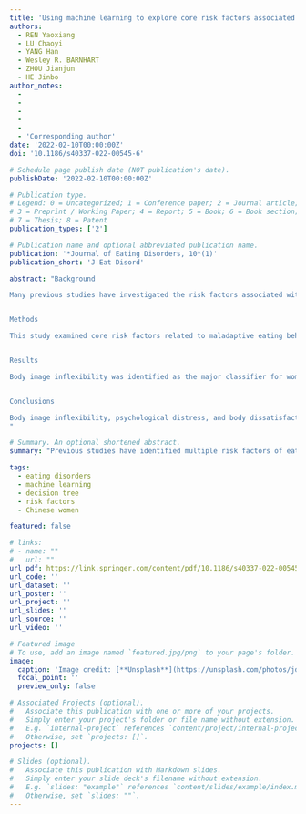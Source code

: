 ```yaml
---
title: 'Using machine learning to explore core risk factors associated with the risk of eating disorders among non-clinical young women in China: A decision-tree classification analysis.'
authors:
  - REN Yaoxiang
  - LU Chaoyi
  - YANG Han
  - Wesley R. BARNHART
  - ZHOU Jianjun
  - HE Jinbo
author_notes:
  - 
  - 
  - 
  - 
  - 
  - 'Corresponding author'
date: '2022-02-10T00:00:00Z'
doi: '10.1186/s40337-022-00545-6'

# Schedule page publish date (NOT publication's date).
publishDate: '2022-02-10T00:00:00Z'

# Publication type.
# Legend: 0 = Uncategorized; 1 = Conference paper; 2 = Journal article;
# 3 = Preprint / Working Paper; 4 = Report; 5 = Book; 6 = Book section;
# 7 = Thesis; 8 = Patent
publication_types: ['2']

# Publication name and optional abbreviated publication name.
publication: '*Journal of Eating Disorders, 10*(1)'
publication_short: 'J Eat Disord'

abstract: "Background

Many previous studies have investigated the risk factors associated with eating disorders (EDs) from the perspective of emotion regulation (ER). However, limited research has investigated interactions between co-existing risk factors for EDs, especially in China where research in EDs is underrepresented.


Methods

This study examined core risk factors related to maladaptive eating behaviors and ER, and how their interactions affect the detection of EDs. Using machine learning, a decision tree model was constructed on a data set of 830 non-clinical Chinese young women with an average age of 18.91 years (SD = 0.95). The total data set was split into training and testing data sets with a ratio of 70 to 30%.


Results

Body image inflexibility was identified as the major classifier for women at high risk of EDs. Furthermore, interactions between body image inflexibility, psychological distress, and body dissatisfaction were important in detecting women at high risk of EDs. Overall, the model classifying women at high-risk for EDs had a sensitivity of 0.88 and a specificity of 0.85 when applied to the testing data set.


Conclusions

Body image inflexibility, psychological distress, and body dissatisfaction were identified as the major classifiers for young women in China at high risk of EDs. Researchers and practitioners may consider these findings in the screening, prevention, and treatment of EDs among young women in China.
"

# Summary. An optional shortened abstract.
summary: "Previous studies have identified multiple risk factors of eating disorders that are related to emotion regulation and coping strategies in the Western context. However, most of these studies failed to describe any kind of hierarchy or interaction between risk factors that co-occur. To address this knowledge gap, the present study investigated a broad range of risk factors from the perspective of emotion regulation and then used a decision tree classification method to screen for EDs among young women in China. Results showed that body image inflexibility, psychological distress, and body dissatisfaction were the primary classifiers for Chinese women at high risk of EDs."

tags:
  - eating disorders
  - machine learning
  - decision tree
  - risk factors
  - Chinese women

featured: false

# links:
# - name: ""
#   url: ""
url_pdf: https://link.springer.com/content/pdf/10.1186/s40337-022-00545-6.pdf
url_code: ''
url_dataset: ''
url_poster: ''
url_project: ''
url_slides: ''
url_source: ''
url_video: ''

# Featured image
# To use, add an image named `featured.jpg/png` to your page's folder.
image:
  caption: 'Image credit: [**Unsplash**](https://unsplash.com/photos/jdD8gXaTZsc)'
  focal_point: ''
  preview_only: false

# Associated Projects (optional).
#   Associate this publication with one or more of your projects.
#   Simply enter your project's folder or file name without extension.
#   E.g. `internal-project` references `content/project/internal-project/index.md`.
#   Otherwise, set `projects: []`.
projects: []

# Slides (optional).
#   Associate this publication with Markdown slides.
#   Simply enter your slide deck's filename without extension.
#   E.g. `slides: "example"` references `content/slides/example/index.md`.
#   Otherwise, set `slides: ""`.
---
```

